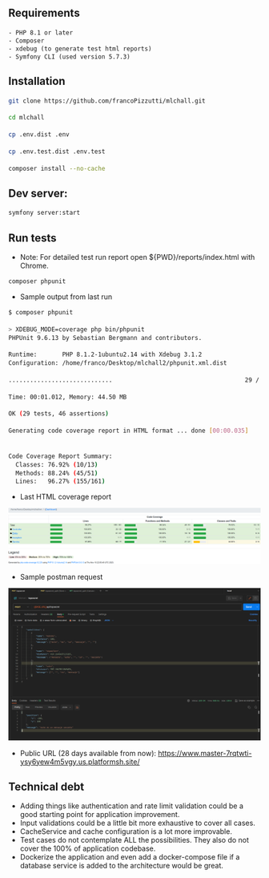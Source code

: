 ## Requirements
```
- PHP 8.1 or later
- Composer
- xdebug (to generate test html reports)
- Symfony CLI (used version 5.7.3)
```

## Installation
```sh
git clone https://github.com/francoPizzutti/mlchall.git

cd mlchall

cp .env.dist .env

cp .env.test.dist .env.test

composer install --no-cache
```


## Dev server: 
```sh
symfony server:start
```

## Run tests
- Note: For detailed test run report open ${PWD}/reports/index.html with Chrome.

```sh
composer phpunit
```

- Sample output from last run
```sh
$ composer phpunit

> XDEBUG_MODE=coverage php bin/phpunit
PHPUnit 9.6.13 by Sebastian Bergmann and contributors.

Runtime:       PHP 8.1.2-1ubuntu2.14 with Xdebug 3.1.2
Configuration: /home/franco/Desktop/mlchall2/phpunit.xml.dist

.............................                                     29 / 29 (100%)

Time: 00:01.012, Memory: 44.50 MB

OK (29 tests, 46 assertions)

Generating code coverage report in HTML format ... done [00:00.035]


Code Coverage Report Summary:
  Classes: 76.92% (10/13)    
  Methods: 88.24% (45/51)    
  Lines:   96.27% (155/161)  

```

- Last HTML coverage report

![](docs/html-coverage-report.png)

- Sample postman request

![](docs/post_topsecret_demo.png)

- Public URL (28 days available from now): https://www.master-7rqtwti-ysy6yew4m5vgy.us.platformsh.site/ 

## Technical debt

- Adding things like authentication and rate limit validation could be a good starting point for application improvement.
- Input validations could be a little bit more exhaustive to cover all cases.
- CacheService and cache configuration is a lot more improvable.
- Test cases do not contemplate ALL the possibilities. They also do not cover the 100% of application codebase.
- Dockerize the application and even add a docker-compose file if a database service is added to the architecture would be great.
